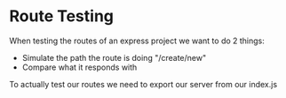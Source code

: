 # Route Testing 

When testing the routes of an express project we want to do 2 things:
- Simulate the path the route is doing "/create/new"
- Compare what it responds with 

To actually test our routes we need to export our server from our index.js